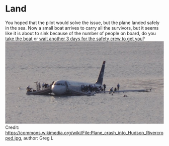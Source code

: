 # Land
 You hoped that the pilot would solve the issue, but the plane landed safely in the sea. Now a small boat arrives to carry all the survivors, but it seems like it is about to sink because of the number of people on board, do you [take the boat](boat.md) or [wait another 3 days for the safety crew to get you](wait.md)?
 ![](landing.png)
 Credit: https://commons.wikimedia.org/wiki/File:Plane_crash_into_Hudson_Rivercroped.jpg, author: Greg L